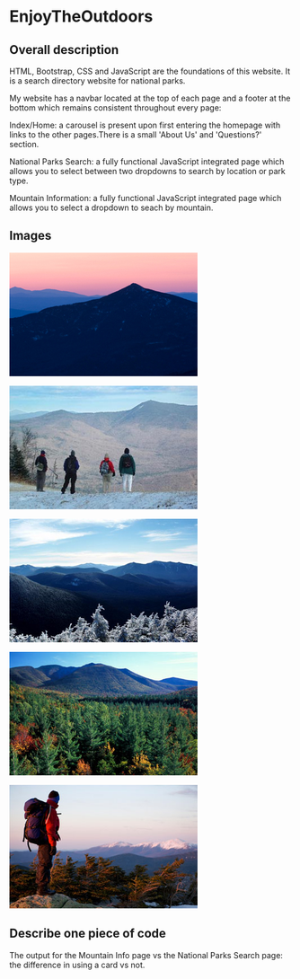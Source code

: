 # EnjoyTheOutdoors


## Overall description

HTML, Bootstrap, CSS and JavaScript are the foundations of this website. It is a search directory website for national parks.

My website has a navbar located at the top of each page and a footer at the bottom which remains consistent throughout every page:

Index/Home: a carousel is present upon first entering the homepage with links to the other pages.There is a small 'About Us' and 'Questions?' section.

National Parks Search: a fully functional JavaScript integrated page which allows you to select between two dropdowns to search by location or park type.

Mountain Information: a fully functional JavaScript integrated page which allows you to select a dropdown to seach by mountain.


## Images

![Index](images/Garfield-StoryImage.jpg)

![Index](images/Tecumseh-StoryImg.jpg)

![Index](images/SHancock-StoryImg.jpg)

![Index](images/Hancock-StoryImage_2.jpg)

![Index](images/Bond-StoryImage_3.jpg)


## Describe one piece of code

The output for the Mountain Info page vs the National Parks Search page: the difference in using a card vs not.
